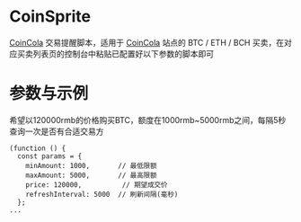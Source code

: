 # CoinSprite
[CoinCola](https://www.coincola.com/) 交易提醒脚本，适用于 [CoinCola](https://www.coincola.com/) 站点的 BTC / ETH / BCH 买卖，在对应买卖列表页的控制台中粘贴已配置好以下参数的脚本即可

# 参数与示例
希望以120000rmb的价格购买BTC，额度在1000rmb~5000rmb之间，每隔5秒查询一次是否有合适交易方
```
(function () {
  const params = {
    minAmount: 1000,       // 最低限额
    maxAmount: 5000,       // 最高限额
    price: 120000,          // 期望成交价
    refreshInterval: 5000  // 刷新间隔(毫秒)
  };
...
```

